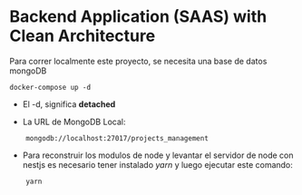 # Backend Application (SAAS) with Clean Architecture
Para correr localmente este proyecto, se necesita una base de datos mongoDB
```
docker-compose up -d
```

* El -d, significa __detached__

* La URL de MongoDB Local: 
```
    mongodb://localhost:27017/projects_management
```

* Para reconstruir los modulos de node y levantar el servidor de node con nestjs es necesario tener instalado *yarn* y luego ejecutar este comando:
```
    yarn
```
